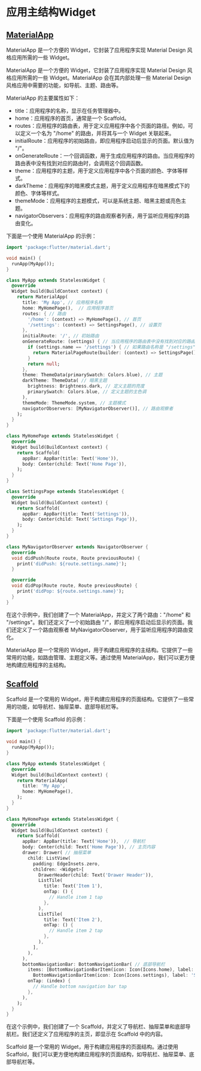 # 应用主结构Widget

## [MaterialApp](https://api.flutter.dev/flutter/material/MaterialApp-class.html)

MaterialApp 是一个方便的 Widget，它封装了应用程序实现 Material Design 风格应用所需的一些 Widget。

MaterialApp 是一个方便的 Widget，它封装了应用程序实现 Material Design 风格应用所需的一些 Widget。MaterialApp 会在其内部处理一些 Material Design 风格应用中需要的功能，如导航、主题、路由等。

MaterialApp 的主要属性如下：

- title：应用程序的名称，显示在任务管理器中。
- home：应用程序的首页，通常是一个 Scaffold。
- routes：应用程序的路由表，用于定义应用程序中各个页面的路径。例如，可以定义一个名为 "/home" 的路由，并将其与一个 Widget 关联起来。
- initialRoute：应用程序的初始路由，即应用程序启动后显示的页面。默认值为 "/"。
- onGenerateRoute：一个回调函数，用于生成应用程序的路由。当应用程序的路由表中没有找到对应的路由时，会调用这个回调函数。
- theme：应用程序的主题，用于定义应用程序中各个页面的颜色、字体等样式。
- darkTheme：应用程序的暗黑模式主题，用于定义应用程序在暗黑模式下的颜色、字体等样式。
- themeMode：应用程序的主题模式，可以是系统主题、暗黑主题或亮色主题。
- navigatorObservers：应用程序的路由观察者列表，用于监听应用程序的路由变化。

下面是一个使用 MaterialApp 的示例：

```dart
import 'package:flutter/material.dart';

void main() {
  runApp(MyApp());
}

class MyApp extends StatelessWidget {
  @override
  Widget build(BuildContext context) {
    return MaterialApp( 
      title: 'My App', // 应用程序名称
      home: MyHomePage(),  // 应用程序首页
      routes: { // 路由
        '/home': (context) => MyHomePage(), // 首页
        '/settings': (context) => SettingsPage(), // 设置页
      },
      initialRoute: '/', // 初始路由
      onGenerateRoute: (settings) { // 当应用程序的路由表中没有找到对应的路由时，会调用这个回调函数
        if (settings.name == '/settings') { // 如果路由名称是 "/settings"
          return MaterialPageRoute(builder: (context) => SettingsPage()); // 返回一个 MaterialPageRoute，用于显示 SettingsPage
        }
        return null;
      },
      theme: ThemeData(primarySwatch: Colors.blue), // 主题
      darkTheme: ThemeData( // 暗黑主题
        brightness: Brightness.dark, // 定义主题的亮度
        primarySwatch: Colors.blue, // 定义主题的主色调
      ),
      themeMode: ThemeMode.system, // 主题模式
      navigatorObservers: [MyNavigatorObserver()], // 路由观察者
    );
  }
}

class MyHomePage extends StatelessWidget {
  @override
  Widget build(BuildContext context) {
    return Scaffold(
      appBar: AppBar(title: Text('Home')),
      body: Center(child: Text('Home Page')),
    );
  }
}

class SettingsPage extends StatelessWidget {
  @override
  Widget build(BuildContext context) {
    return Scaffold(
      appBar: AppBar(title: Text('Settings')),
      body: Center(child: Text('Settings Page')),
    );
  }
}

class MyNavigatorObserver extends NavigatorObserver {
  @override
  void didPush(Route route, Route previousRoute) {
    print('didPush: ${route.settings.name}');
  }

  @override
  void didPop(Route route, Route previousRoute) {
    print('didPop: ${route.settings.name}');
  }
}
```

在这个示例中，我们创建了一个 MaterialApp，并定义了两个路由："/home" 和 "/settings"。我们还定义了一个初始路由 "/"，即应用程序启动后显示的页面。我们还定义了一个路由观察者 MyNavigatorObserver，用于监听应用程序的路由变化。

MaterialApp 是一个常用的 Widget，用于构建应用程序的主结构。它提供了一些常用的功能，如路由管理、主题定义等。通过使用 MaterialApp，我们可以更方便地构建应用程序的主结构。

## [Scaffold](https://api.flutter.dev/flutter/material/Scaffold-class.html)

Scaffold 是一个常用的 Widget，用于构建应用程序的页面结构。它提供了一些常用的功能，如导航栏、抽屉菜单、底部导航栏等。

下面是一个使用 Scaffold 的示例：

```dart
import 'package:flutter/material.dart';

void main() {
  runApp(MyApp());
}

class MyApp extends StatelessWidget {
  @override
  Widget build(BuildContext context) {
    return MaterialApp(
      title: 'My App',
      home: MyHomePage(),
    );
  }
}

class MyHomePage extends StatelessWidget {
  @override
  Widget build(BuildContext context) {
    return Scaffold( 
      appBar: AppBar(title: Text('Home')),  // 导航栏
      body: Center(child: Text('Home Page')), // 主页内容
      drawer: Drawer( // 抽屉菜单
        child: ListView(
          padding: EdgeInsets.zero,
          children: <Widget>[
            DrawerHeader(child: Text('Drawer Header')),
            ListTile(
              title: Text('Item 1'),
              onTap: () {
                // Handle item 1 tap
              },
            ),
            ListTile(
              title: Text('Item 2'),
              onTap: () {
                // Handle item 2 tap
              },
            ),
          ],
        ),
      ),
      bottomNavigationBar: BottomNavigationBar( // 底部导航栏
        items: [BottomNavigationBarItem(icon: Icon(Icons.home), label: 'Home'),
          BottomNavigationBarItem(icon: Icon(Icons.settings), label: 'Settings')],
        onTap: (index) {
          // Handle bottom navigation bar tap
        },
      ),
    );
  }
}
```

在这个示例中，我们创建了一个 Scaffold，并定义了导航栏、抽屉菜单和底部导航栏。我们还定义了应用程序的主页，即显示在 Scaffold 中的内容。

Scaffold 是一个常用的 Widget，用于构建应用程序的页面结构。通过使用 Scaffold，我们可以更方便地构建应用程序的页面结构，如导航栏、抽屉菜单、底部导航栏等。
